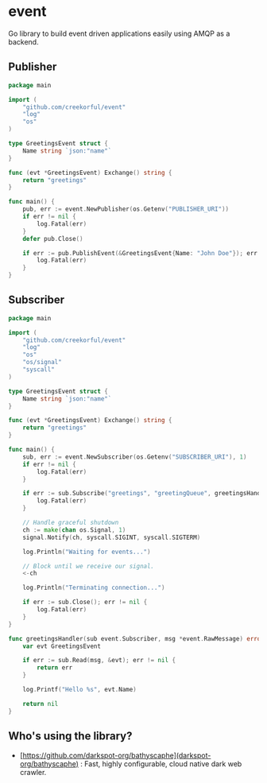 # event

Go library to build event driven applications easily using AMQP as a backend.

## Publisher

```go
package main

import (
	"github.com/creekorful/event"
	"log"
	"os"
)

type GreetingsEvent struct {
	Name string `json:"name"`
}

func (evt *GreetingsEvent) Exchange() string {
	return "greetings"
}

func main() {
	pub, err := event.NewPublisher(os.Getenv("PUBLISHER_URI"))
	if err != nil {
		log.Fatal(err)
	}
	defer pub.Close()

	if err := pub.PublishEvent(&GreetingsEvent{Name: "John Doe"}); err != nil {
		log.Fatal(err)
	}
}
```

## Subscriber

```go
package main

import (
	"github.com/creekorful/event"
	"log"
	"os"
	"os/signal"
	"syscall"
)

type GreetingsEvent struct {
	Name string `json:"name"`
}

func (evt *GreetingsEvent) Exchange() string {
	return "greetings"
}

func main() {
	sub, err := event.NewSubscriber(os.Getenv("SUBSCRIBER_URI"), 1)
	if err != nil {
		log.Fatal(err)
	}

	if err := sub.Subscribe("greetings", "greetingQueue", greetingsHandler); err != nil {
		log.Fatal(err)
	}

	// Handle graceful shutdown
	ch := make(chan os.Signal, 1)
	signal.Notify(ch, syscall.SIGINT, syscall.SIGTERM)

	log.Println("Waiting for events...")

	// Block until we receive our signal.
	<-ch

	log.Println("Terminating connection...")

	if err := sub.Close(); err != nil {
		log.Fatal(err)
	}
}

func greetingsHandler(sub event.Subscriber, msg *event.RawMessage) error {
	var evt GreetingsEvent

	if err := sub.Read(msg, &evt); err != nil {
		return err
	}

	log.Printf("Hello %s", evt.Name)

	return nil
}
```

## Who's using the library?

- [https://github.com/darkspot-org/bathyscaphe](darkspot-org/bathyscaphe) : Fast, highly configurable, cloud native dark
  web crawler.